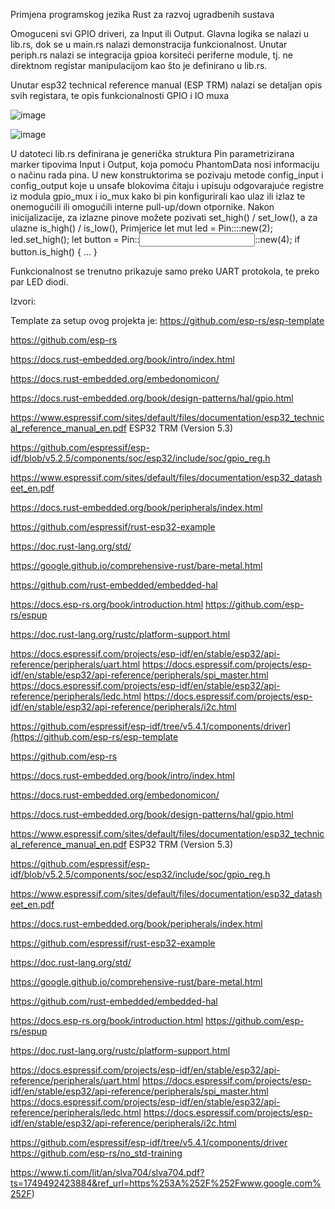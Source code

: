 Primjena programskog jezika Rust za razvoj ugradbenih sustava

Omoguceni svi GPIO driveri, za Input ili Output. 
Glavna logika se nalazi u lib.rs, dok se u main.rs nalazi demonstracija funkcionalnost.
Unutar periph.rs nalazi se integracija gpioa korsiteći periferne module, tj. ne direktnom registar manipulacijom kao što je definirano u lib.rs.

Unutar esp32 technical reference manual (ESP TRM) nalazi se detaljan opis svih registara, te opis funkcionalnosti GPIO i IO muxa
 
![image](https://github.com/user-attachments/assets/22519869-ac1e-4c0a-aa27-bb42a25ad9cf)

![image](https://github.com/user-attachments/assets/e09e15c1-c3e5-434b-96f2-8b4db16d636d)


U datoteci lib.rs definirana je generička struktura Pin<MODE> parametrizirana marker tipovima Input i Output, koja pomoću PhantomData nosi informaciju o načinu rada pina. U new konstruktorima se pozivaju metode config_input i config_output koje u unsafe blokovima čitaju i upisuju odgovarajuće registre iz modula gpio_mux i io_mux kako bi pin konfigurirali kao ulaz ili izlaz te onemogućili ili omogućili interne pull-up/down otpornike. Nakon inicijalizacije, za izlazne pinove možete pozivati set_high() / set_low(), a za ulazne is_high() / is_low(), 
Primjerice let mut led = Pin::<Output>::new(2); led.set_high();
let button = Pin::<Input>::new(4); if button.is_high() { … }

Funkcionalnost se trenutno prikazuje samo preko UART protokola, te preko par LED diodi.


Izvori:

Template za setup ovog projekta je:
https://github.com/esp-rs/esp-template



https://github.com/esp-rs

https://docs.rust-embedded.org/book/intro/index.html

https://docs.rust-embedded.org/embedonomicon/

https://docs.rust-embedded.org/book/design-patterns/hal/gpio.html

https://www.espressif.com/sites/default/files/documentation/esp32_technical_reference_manual_en.pdf ESP32 TRM (Version 5.3)

https://github.com/espressif/esp-idf/blob/v5.2.5/components/soc/esp32/include/soc/gpio_reg.h

https://www.espressif.com/sites/default/files/documentation/esp32_datasheet_en.pdf

https://docs.rust-embedded.org/book/peripherals/index.html

https://github.com/espressif/rust-esp32-example

https://doc.rust-lang.org/std/

https://google.github.io/comprehensive-rust/bare-metal.html

https://github.com/rust-embedded/embedded-hal

https://docs.esp-rs.org/book/introduction.html
https://github.com/esp-rs/espup

https://doc.rust-lang.org/rustc/platform-support.html

https://docs.espressif.com/projects/esp-idf/en/stable/esp32/api-reference/peripherals/uart.html
https://docs.espressif.com/projects/esp-idf/en/stable/esp32/api-reference/peripherals/spi_master.html
https://docs.espressif.com/projects/esp-idf/en/stable/esp32/api-reference/peripherals/ledc.html
https://docs.espressif.com/projects/esp-idf/en/stable/esp32/api-reference/peripherals/i2c.html

https://github.com/espressif/esp-idf/tree/v5.4.1/components/driver](https://github.com/esp-rs/esp-template

https://github.com/esp-rs

https://docs.rust-embedded.org/book/intro/index.html

https://docs.rust-embedded.org/embedonomicon/

https://docs.rust-embedded.org/book/design-patterns/hal/gpio.html

https://www.espressif.com/sites/default/files/documentation/esp32_technical_reference_manual_en.pdf ESP32 TRM (Version 5.3)

https://github.com/espressif/esp-idf/blob/v5.2.5/components/soc/esp32/include/soc/gpio_reg.h

https://www.espressif.com/sites/default/files/documentation/esp32_datasheet_en.pdf

https://docs.rust-embedded.org/book/peripherals/index.html

https://github.com/espressif/rust-esp32-example

https://doc.rust-lang.org/std/

https://google.github.io/comprehensive-rust/bare-metal.html

https://github.com/rust-embedded/embedded-hal

https://docs.esp-rs.org/book/introduction.html
https://github.com/esp-rs/espup

https://doc.rust-lang.org/rustc/platform-support.html

https://docs.espressif.com/projects/esp-idf/en/stable/esp32/api-reference/peripherals/uart.html
https://docs.espressif.com/projects/esp-idf/en/stable/esp32/api-reference/peripherals/spi_master.html
https://docs.espressif.com/projects/esp-idf/en/stable/esp32/api-reference/peripherals/ledc.html
https://docs.espressif.com/projects/esp-idf/en/stable/esp32/api-reference/peripherals/i2c.html


https://github.com/espressif/esp-idf/tree/v5.4.1/components/driver
https://github.com/esp-rs/no_std-training

https://www.ti.com/lit/an/slva704/slva704.pdf?ts=1749492423884&ref_url=https%253A%252F%252Fwww.google.com%252F)
